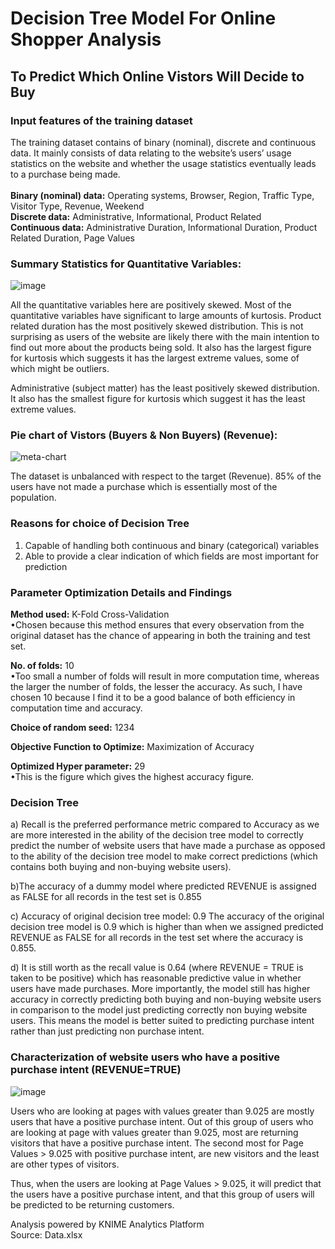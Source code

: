 # Decision Tree Model For Online Shopper Analysis 
## To Predict Which Online Vistors Will Decide to Buy
### Input features of the training dataset
The training dataset contains of binary (nominal), discrete and continuous data. It mainly consists of data relating to the website’s users’ usage statistics on the website and whether the usage statistics eventually leads to a purchase being made.
<br />
<br /> **Binary (nominal) data:** Operating systems, Browser, Region, Traffic Type, Visitor Type, Revenue, Weekend
<br /> **Discrete data:** Administrative, Informational, Product Related 
<br /> **Continuous data:** Administrative Duration, Informational Duration, Product Related Duration, Page Values
### Summary Statistics for Quantitative Variables:

![image](https://user-images.githubusercontent.com/102946848/161532861-926a0545-e063-4a11-b7fb-f4fed546fcf9.png)

All the quantitative variables here are positively skewed. Most of the quantitative variables have significant to large amounts of kurtosis. 
Product related duration has the most positively skewed distribution. This is not surprising as users of the website are likely there with the main intention to find out more about the products being sold. It also has the largest figure for kurtosis which suggests it has the largest extreme values, some of which might be outliers.

Administrative (subject matter) has the least positively skewed distribution. It also has the smallest figure for kurtosis which suggest it has the least extreme values.

### Pie chart of Vistors (Buyers & Non Buyers) (Revenue):

![meta-chart](https://user-images.githubusercontent.com/102946848/161533911-14a14b8a-95bc-4de4-b636-6110981e151c.jpeg)

 
The dataset is unbalanced with respect to the target (Revenue). 85% of the users have not made a purchase which is essentially most of the population.
### Reasons for choice of Decision Tree
1. Capable of handling both continuous and binary (categorical) variables
2. Able to provide a clear indication of which fields are most important for prediction 
### Parameter Optimization Details and Findings
**Method used:** K-Fold Cross-Validation
<br /> •Chosen because this method ensures that every observation from the original dataset has the chance of appearing in both the training and test set.

 **No. of folds:**  10 
<br /> •Too small a number of folds will result in more computation time, whereas the larger the number of folds, the lesser the accuracy. As such, I have chosen 10 because I find it to be a good balance of both efficiency in computation time and accuracy.

**Choice of random seed:** 1234

**Objective Function to Optimize:** Maximization of Accuracy 

**Optimized Hyper parameter:**  29 
<br />  •This is the figure which gives the highest accuracy figure.

### Decision Tree
a) Recall is the preferred performance metric compared to Accuracy as we are more interested in the ability of the decision tree model to correctly predict the number of website users that have made a purchase as opposed to the ability of the decision tree model to make correct predictions (which contains both buying and non-buying website users). 

b)The accuracy of a dummy model where predicted REVENUE is assigned as FALSE for all records in the test set is 0.855

c) Accuracy of original decision tree model: 0.9
The accuracy of the original decision tree model is 0.9 which is higher than when we assigned predicted REVENUE as FALSE for all records in the test set where the accuracy is 0.855.

d) It is still worth as the recall value is 0.64 (where REVENUE = TRUE is taken to be positive) which has reasonable predictive value in whether users have made purchases. More importantly, the model still has higher accuracy in correctly predicting both buying and non-buying website users in comparison to the model just predicting correctly non buying website users. This means the model is better suited to predicting purchase intent rather than just predicting non purchase intent.

### Characterization of website users who have a positive purchase intent (REVENUE=TRUE)

![image](https://user-images.githubusercontent.com/102946848/161537611-c087f1ce-5bcc-4585-ac53-9c89e4931190.png)

Users who are looking at pages with values greater than 9.025 are mostly users that have a positive purchase intent. Out of this group of users who are looking at page with values greater than 9.025, most are returning visitors that have a positive purchase intent.  The second most for Page Values > 9.025 with positive purchase intent, are new visitors and the least are other types of visitors. 

Thus, when the users are looking at Page Values > 9.025, it will predict that the users have a positive purchase intent, and that this group of users will be predicted to be returning customers. 

Analysis powered by KNIME Analytics Platform
<br /> Source: Data.xlsx
